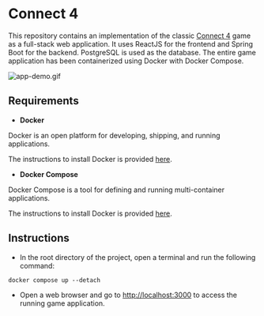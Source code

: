 # Connect 4

This repository contains an implementation of the classic [Connect 4](https://en.wikipedia.org/wiki/Connect_Four) game as a full-stack web application. It uses ReactJS for the frontend and Spring Boot for the backend. PostgreSQL is used as the database. The entire game application has been containerized using Docker with Docker Compose.

![app-demo.gif](app-demo.gif)

## Requirements

* **Docker**

Docker is an open platform for developing, shipping, and running applications.

The instructions to install Docker is provided [here](https://docs.docker.com/get-docker/).

* **Docker Compose**

Docker Compose is a tool for defining and running multi-container applications.

The instructions to install Docker is provided [here](https://docs.docker.com/compose/install/).

## Instructions

* In the root directory of the project, open a terminal and run the following command:
```
docker compose up --detach
```

* Open a web browser and go to [http://localhost:3000](http://localhost:3000) to access the running game application.
